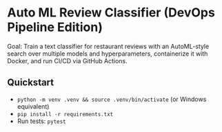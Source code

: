 # Auto ML Review Classifier (DevOps Pipeline Edition)

Goal: Train a text classifier for restaurant reviews with an AutoML-style search over multiple models and hyperparameters, containerize it with Docker, and run CI/CD via GitHub Actions.

## Quickstart
- `python -m venv .venv && source .venv/bin/activate` (or Windows equivalent)
- `pip install -r requirements.txt`
- Run tests: `pytest`
